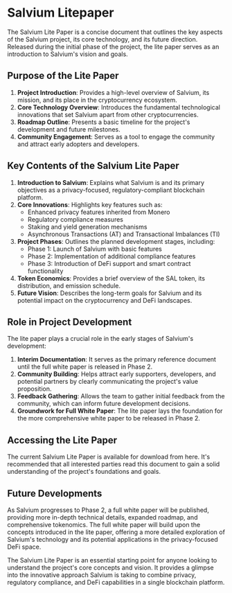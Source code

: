 # Salvium Litepaper

The Salvium Lite Paper is a concise document that outlines the key aspects of the Salvium project, its core technology, and its future direction. Released during the initial phase of the project, the lite paper serves as an introduction to Salvium's vision and goals.

## Purpose of the Lite Paper

1. **Project Introduction**: Provides a high-level overview of Salvium, its mission, and its place in the cryptocurrency ecosystem.
2. **Core Technology Overview**: Introduces the fundamental technological innovations that set Salvium apart from other cryptocurrencies.
3. **Roadmap Outline**: Presents a basic timeline for the project's development and future milestones.
4. **Community Engagement**: Serves as a tool to engage the community and attract early adopters and developers.

## Key Contents of the Salvium Lite Paper

1. **Introduction to Salvium**: Explains what Salvium is and its primary objectives as a privacy-focused, regulatory-compliant blockchain platform.
2. **Core Innovations**: Highlights key features such as:
   * Enhanced privacy features inherited from Monero
   * Regulatory compliance measures
   * Staking and yield generation mechanisms
   * Asynchronous Transactions (AT) and Transactional Imbalances (TI)
3. **Project Phases**: Outlines the planned development stages, including:
   * Phase 1: Launch of Salvium with basic features
   * Phase 2: Implementation of additional compliance features
   * Phase 3: Introduction of DeFi support and smart contract functionality
4. **Token Economics**: Provides a brief overview of the SAL token, its distribution, and emission schedule.
5. **Future Vision**: Describes the long-term goals for Salvium and its potential impact on the cryptocurrency and DeFi landscapes.

## Role in Project Development

The lite paper plays a crucial role in the early stages of Salvium's development:

1. **Interim Documentation**: It serves as the primary reference document until the full white paper is released in Phase 2.
2. **Community Building**: Helps attract early supporters, developers, and potential partners by clearly communicating the project's value proposition.
3. **Feedback Gathering**: Allows the team to gather initial feedback from the community, which can inform future development decisions.
4. **Groundwork for Full White Paper**: The lite paper lays the foundation for the more comprehensive white paper to be released in Phase 2.

## Accessing the Lite Paper

The current Salvium Lite Paper is available for download from here. It's recommended that all interested parties read this document to gain a solid understanding of the project's foundations and goals.

## Future Developments

As Salvium progresses to Phase 2, a full white paper will be published, providing more in-depth technical details, expanded roadmap, and comprehensive tokenomics. The full white paper will build upon the concepts introduced in the lite paper, offering a more detailed exploration of Salvium's technology and its potential applications in the privacy-focused DeFi space.

The Salvium Lite Paper is an essential starting point for anyone looking to understand the project's core concepts and vision. It provides a glimpse into the innovative approach Salvium is taking to combine privacy, regulatory compliance, and DeFi capabilities in a single blockchain platform.
